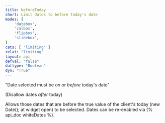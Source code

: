 ```yaml
---
title: beforeToday
short: Limit dates to before today's date
modes: [
	'datebox',
	'calbox',
	'flipbox',
	'slidebox',
]
cats: [ 'limiting' ]
relat: "limiting"
layout: api
defval: "false"
dattype: "Boolean"
dyn: "True"
---
```


"Date selected must be *on* or *before* today's date"

(Disallow dates *after* today)

Allows those dates that are before the true value of the client's today
(new Date(); at widget open) to be selected. Dates can be re-enabled via {% api_doc whiteDates %}.

